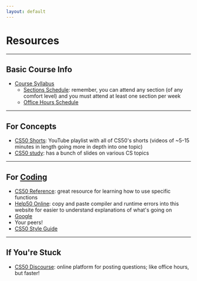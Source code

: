 ```yaml
---
layout: default
---
```


# Resources

---

## Basic Course Info
* [Course Syllabus](https://cs50.harvard.edu/2018/fall/syllabus/)
    * [Sections Schedule](https://cs50.harvard.edu/2018/fall/hours/): remember, you can attend any section (of any comfort level) and you must attend at least one section per week
    * [Office Hours Schedule](https://cs50.harvard.edu/2018/fall/hours/)

---

## For Concepts
* [CS50 Shorts](https://www.youtube.com/playlist?list=PLhQjrBD2T381k8ul4WQ8SQ165XqY149WW): YouTube playlist with all of CS50's shorts (videos of ~5-15 minutes in length going more in depth into one topic)
* [CS50 study](http://study.cs50.net): has a bunch of slides on various CS topics

---

## For [Coding](https://veronicanutting.github.io/section/programming)
* [CS50 Reference](https://reference.cs50.net): great resource for learning how to use specific functions
* [Help50 Online](https://help.cs50.net): copy and paste compiler and runtime errors into this website for easier to understand explanations of what's going on
* [Google](https://veronicanutting.github.io/section/programming#getting-help-and-helping-yourself)
* Your peers!
* [CS50 Style Guide](https://cs50.readthedocs.io/style/c/)

---

## If You're Stuck
* [CS50 Discourse](https://discourse.cs50.net/c/cs50-2018-fall): online platform for posting questions; like office hours, but faster!
